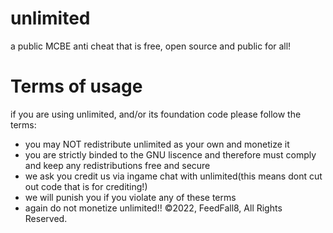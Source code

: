 # unlimited
a public MCBE anti cheat that is free, open source and public for all!
# Terms of usage
if you are using unlimited, and/or its foundation code please follow the terms:

- you may NOT redistribute unlimited as your own and monetize it
- you are strictly binded to the GNU liscence and therefore must comply and keep any redistributions free and secure
- we ask you credit us via ingame chat with unlimited(this means dont cut out code that is for crediting!)
- we will punish you if you violate any of these terms
- again do not monetize unlimited!!
©2022, FeedFall8, All Rights Reserved.
